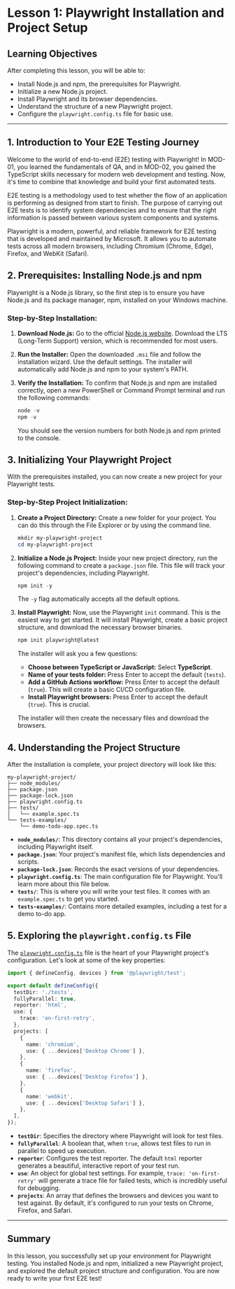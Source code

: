 # Lesson 1: Playwright Installation and Project Setup

## Learning Objectives
After completing this lesson, you will be able to:
- Install Node.js and npm, the prerequisites for Playwright.
- Initialize a new Node.js project.
- Install Playwright and its browser dependencies.
- Understand the structure of a new Playwright project.
- Configure the `playwright.config.ts` file for basic use.

---

## 1. Introduction to Your E2E Testing Journey

Welcome to the world of end-to-end (E2E) testing with Playwright! In MOD-01, you learned the fundamentals of QA, and in MOD-02, you gained the TypeScript skills necessary for modern web development and testing. Now, it's time to combine that knowledge and build your first automated tests.

E2E testing is a methodology used to test whether the flow of an application is performing as designed from start to finish. The purpose of carrying out E2E tests is to identify system dependencies and to ensure that the right information is passed between various system components and systems.

Playwright is a modern, powerful, and reliable framework for E2E testing that is developed and maintained by Microsoft. It allows you to automate tests across all modern browsers, including Chromium (Chrome, Edge), Firefox, and WebKit (Safari).

## 2. Prerequisites: Installing Node.js and npm

Playwright is a Node.js library, so the first step is to ensure you have Node.js and its package manager, npm, installed on your Windows machine.

### Step-by-Step Installation:
1.  **Download Node.js:** Go to the official [Node.js website](https://nodejs.org/). Download the LTS (Long-Term Support) version, which is recommended for most users.
2.  **Run the Installer:** Open the downloaded `.msi` file and follow the installation wizard. Use the default settings. The installer will automatically add Node.js and npm to your system's PATH.
3.  **Verify the Installation:** To confirm that Node.js and npm are installed correctly, open a new PowerShell or Command Prompt terminal and run the following commands:

    ```powershell
    node -v
    npm -v
    ```

    You should see the version numbers for both Node.js and npm printed to the console.

## 3. Initializing Your Playwright Project

With the prerequisites installed, you can now create a new project for your Playwright tests.

### Step-by-Step Project Initialization:
1.  **Create a Project Directory:** Create a new folder for your project. You can do this through the File Explorer or by using the command line.

    ```powershell
    mkdir my-playwright-project
    cd my-playwright-project
    ```

2.  **Initialize a Node.js Project:** Inside your new project directory, run the following command to create a `package.json` file. This file will track your project's dependencies, including Playwright.

    ```powershell
    npm init -y
    ```
    The `-y` flag automatically accepts all the default options.

3.  **Install Playwright:** Now, use the Playwright `init` command. This is the easiest way to get started. It will install Playwright, create a basic project structure, and download the necessary browser binaries.

    ```powershell
    npm init playwright@latest
    ```

    The installer will ask you a few questions:
    - **Choose between TypeScript or JavaScript:** Select **TypeScript**.
    - **Name of your tests folder:** Press Enter to accept the default (`tests`).
    - **Add a GitHub Actions workflow:** Press Enter to accept the default (`true`). This will create a basic CI/CD configuration file.
    - **Install Playwright browsers:** Press Enter to accept the default (`true`). This is crucial.

    The installer will then create the necessary files and download the browsers.

## 4. Understanding the Project Structure

After the installation is complete, your project directory will look like this:

```
my-playwright-project/
├── node_modules/
├── package.json
├── package-lock.json
├── playwright.config.ts
├── tests/
│   └── example.spec.ts
└── tests-examples/
    └── demo-todo-app.spec.ts
```

- **`node_modules/`**: This directory contains all your project's dependencies, including Playwright itself.
- **`package.json`**: Your project's manifest file, which lists dependencies and scripts.
- **`package-lock.json`**: Records the exact versions of your dependencies.
- **`playwright.config.ts`**: The main configuration file for Playwright. You'll learn more about this file below.
- **`tests/`**: This is where you will write your test files. It comes with an `example.spec.ts` to get you started.
- **`tests-examples/`**: Contains more detailed examples, including a test for a demo to-do app.

## 5. Exploring the `playwright.config.ts` File

The [`playwright.config.ts`](playwright.config.ts) file is the heart of your Playwright project's configuration. Let's look at some of the key properties:

```typescript
import { defineConfig, devices } from '@playwright/test';

export default defineConfig({
  testDir: './tests',
  fullyParallel: true,
  reporter: 'html',
  use: {
    trace: 'on-first-retry',
  },
  projects: [
    {
      name: 'chromium',
      use: { ...devices['Desktop Chrome'] },
    },
    {
      name: 'firefox',
      use: { ...devices['Desktop Firefox'] },
    },
    {
      name: 'webkit',
      use: { ...devices['Desktop Safari'] },
    },
  ],
});
```

- **`testDir`**: Specifies the directory where Playwright will look for test files.
- **`fullyParallel`**: A boolean that, when `true`, allows test files to run in parallel to speed up execution.
- **`reporter`**: Configures the test reporter. The default `html` reporter generates a beautiful, interactive report of your test run.
- **`use`**: An object for global test settings. For example, `trace: 'on-first-retry'` will generate a trace file for failed tests, which is incredibly useful for debugging.
- **`projects`**: An array that defines the browsers and devices you want to test against. By default, it's configured to run your tests on Chrome, Firefox, and Safari.

---

## Summary

In this lesson, you successfully set up your environment for Playwright testing. You installed Node.js and npm, initialized a new Playwright project, and explored the default project structure and configuration. You are now ready to write your first E2E test!